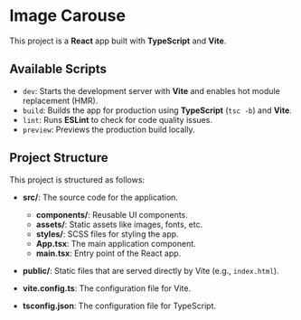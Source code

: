 # Image Carouse

This project is a **React** app built with **TypeScript** and **Vite**.

## Available Scripts

- `dev`: Starts the development server with **Vite** and enables hot module replacement (HMR).
- `build`: Builds the app for production using **TypeScript** (`tsc -b`) and **Vite**.
- `lint`: Runs **ESLint** to check for code quality issues.
- `preview`: Previews the production build locally.

## Project Structure

This project is structured as follows:

- **src/**: The source code for the application.
    - **components/**: Reusable UI components.
    - **assets/**: Static assets like images, fonts, etc.
    - **styles/**: SCSS files for styling the app.
    - **App.tsx**: The main application component.
    - **main.tsx**: Entry point of the React app.

- **public/**: Static files that are served directly by Vite (e.g., `index.html`).
- **vite.config.ts**: The configuration file for Vite.
- **tsconfig.json**: The configuration file for TypeScript.
